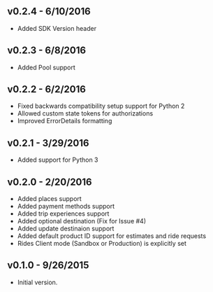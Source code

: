 v0.2.4 - 6/10/2016
------------------
 - Added SDK Version header

v0.2.3 - 6/8/2016
-----------------
 - Added Pool support

v0.2.2 - 6/2/2016
-----------------
 - Fixed backwards compatibility setup support for Python 2
 - Allowed custom state tokens for authorizations
 - Improved ErrorDetails formatting

v0.2.1 - 3/29/2016
------------------
 - Added support for Python 3

v0.2.0 - 2/20/2016
------------------
 - Added places support
 - Added payment methods support
 - Added trip experiences support
 - Added optional destination (Fix for Issue #4)
 - Added update destinaion support
 - Added default product ID support for estimates and ride requests
 - Rides Client mode (Sandbox or Production) is explicitly set

v0.1.0 - 9/26/2015
------------------
 - Initial version.
